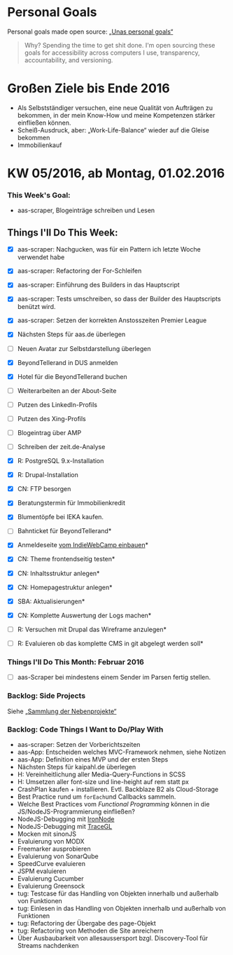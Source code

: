 Personal Goals
==============

Personal goals made open source: [„Unas personal goals“](http://una.im/personal-goals-guide/#=%81)
> Why? Spending the time to get shit done. I'm open sourcing these goals for accessibility across computers I use, transparency, accountability, and versioning.

# Großen Ziele bis Ende 2016
* Als Selbstständiger versuchen, eine neue Qualität von Aufträgen zu bekommen, in der mein Know-How und meine Kompetenzen stärker einfließen können.
* Scheiß-Ausdruck, aber: „Work-Life-Balance“ wieder auf die Gleise bekommen
* Immobilienkauf

# KW 05/2016, ab Montag, 01.02.2016

### This Week's Goal: 
* aas-scraper, Blogeinträge schreiben und Lesen

## Things I'll Do This Week:
- [x] aas-scraper: Nachgucken, was für ein Pattern ich letzte Woche verwendet habe
- [x] aas-scraper: Refactoring der For-Schleifen
- [x] aas-scraper: Einführung des Builders in das Hauptscript
- [x] aas-scraper: Tests umschreiben, so dass der Builder des Hauptscripts benützt wird.
- [x] aas-scraper: Setzen der korrekten Anstosszeiten Premier League
- [x] Nächsten Steps für aas.de überlegen
- [ ] Neuen Avatar zur Selbstdarstellung überlegen
- [x] BeyondTellerand in DUS anmelden
- [x] Hotel für die BeyondTellerand buchen
- [ ] Weiterarbeiten an der About-Seite
- [ ] Putzen des LinkedIn-Profils
- [ ] Putzen des Xing-Profils
- [ ] Blogeintrag über AMP
- [ ] Schreiben der zeit.de-Analyse
- [x] R: PostgreSQL 9.x-Installation
- [x] R: Drupal-Installation
- [x] CN: FTP besorgen
- [x] Beratungstermin für Immobilienkredit
- [x] Blumentöpfe bei IEKA kaufen.
- [ ] Bahnticket für BeyondTellerand*
- [x] Anmeldeseite [vom IndieWebCamp einbauen](https://indiewebcamp.com/2016/Germany/Guest_List)*
- [x] CN: Theme frontendseitig testen*
- [x] CN: Inhaltsstruktur anlegen*
- [x] CN: Homepagestruktur anlegen*
- [x] SBA: Aktualisierungen*
- [x] CN: Komplette Auswertung der Logs machen*
- [ ] R: Versuchen mit Drupal das Wireframe anzulegen*
- [ ] R: Evaluieren ob das komplette CMS in git abgelegt werden soll*


### Things I'll Do This Month: Februar 2016
- [ ] aas-Scraper bei mindestens einem Sender im Parsen fertig stellen.

### Backlog: Side Projects
Siehe [„Sammlung der Nebenprojekte“](~/Sites/dogfood-personal-goal/recources/pet-projects.md)

### Backlog: Code Things I Want to Do/Play With
* aas-scraper: Setzen der Vorberichtszeiten
* aas-App: Entscheiden welches MVC-Framework nehmen, siehe Notizen
* aas-App: Definition eines MVP und der ersten Steps
* Nächsten Steps für kaipahl.de überlegen
* H: Vereinheitlichung aller Media-Query-Functions in SCSS
* H: Umsetzen aller font-size und line-height auf rem statt px
* CrashPlan kaufen + installieren. Evtl. Backblaze B2 als Cloud-Storage
* Best Practice rund um `forEach`und Callbacks sammeln.
* Welche Best Practices vom _Functional Programming_ können in die JS/NodeJS-Programmierung einfließen?
* NodeJS-Debugging mit [IronNode](http://s-a.github.io/iron-node/)
* NodeJS-Debugging mit [TraceGL](https://github.com/traceglMPL/tracegl)
* Mocken mit sinonJS
* Evaluierung von MODX
* Freemarker ausprobieren
* Evaluierung von SonarQube
* SpeedCurve evaluieren
* JSPM evaluieren
* Evaluierung Cucumber
* Evaluierung Greensock
* tug: Testcase für das Handling von Objekten innerhalb und außerhalb von Funktionen
* tug: Einlesen in das Handling von Objekten innerhalb und außerhalb von Funktionen
* tug: Refactoring der Übergabe des page-Objekt
* tug: Refactoring von Methoden die Site anreichern
* Über Ausbaubarkeit von allesaussersport bzgl. Discovery-Tool für Streams nachdenken


